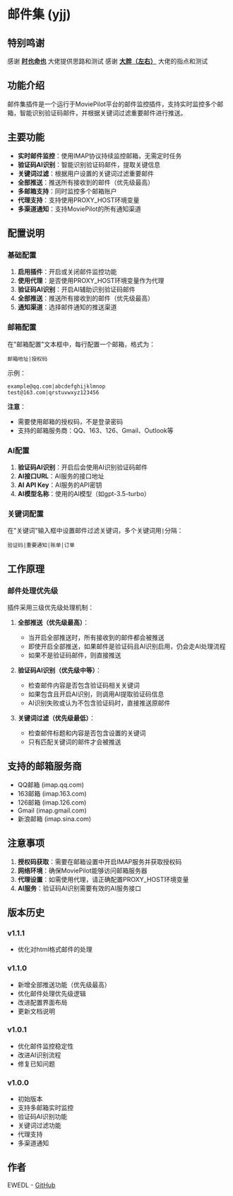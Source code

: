 # 邮件集 (yjj)

## **特别鸣谢**

感谢 [**时也命也**](https://club.fnnas.com/home.php?mod=space&uid=1622) 大佬提供思路和测试
感谢 [**大胖（左右）**](https://club.fnnas.com/home.php?mod=space&uid=4598) 大佬的指点和测试

## 功能介绍

邮件集插件是一个运行于MoviePilot平台的邮件监控插件，支持实时监控多个邮箱，智能识别验证码邮件，并根据关键词过滤重要邮件进行推送。
## 主要功能

- **实时邮件监控**：使用IMAP协议持续监控邮箱，无需定时任务
- **验证码AI识别**：智能识别验证码邮件，提取关键信息
- **关键词过滤**：根据用户设置的关键词过滤重要邮件
- **全部推送**：推送所有接收到的邮件（优先级最高）
- **多邮箱支持**：同时监控多个邮箱账户
- **代理支持**：支持使用PROXY_HOST环境变量
- **多渠道通知**：支持MoviePilot的所有通知渠道

## 配置说明

### 基础配置

1. **启用插件**：开启或关闭邮件监控功能
2. **使用代理**：是否使用PROXY_HOST环境变量作为代理
3. **验证码AI识别**：开启AI辅助识别验证码邮件
4. **全部推送**：推送所有接收到的邮件（优先级最高）
5. **通知渠道**：选择邮件通知的推送渠道

### 邮箱配置

在"邮箱配置"文本框中，每行配置一个邮箱，格式为：
```
邮箱地址|授权码
```

示例：
```
example@qq.com|abcdefghijklmnop
test@163.com|qrstuvwxyz123456
```

**注意**：
- 需要使用邮箱的授权码，不是登录密码
- 支持的邮箱服务商：QQ、163、126、Gmail、Outlook等

### AI配置

1. **验证码AI识别**：开启后会使用AI识别验证码邮件
2. **AI接口URL**：AI服务的接口地址
3. **AI API Key**：AI服务的API密钥
4. **AI模型名称**：使用的AI模型（如gpt-3.5-turbo）

### 关键词配置

在"关键词"输入框中设置邮件过滤关键词，多个关键词用`|`分隔：
```
验证码|重要通知|账单|订单
```

## 工作原理

### 邮件处理优先级

插件采用三级优先级处理机制：

1. **全部推送（优先级最高）**：
   - 当开启全部推送时，所有接收到的邮件都会被推送
   - 即使开启全部推送，如果邮件是验证码且AI识别启用，仍会走AI处理流程
   - 如果不是验证码邮件，则直接推送

2. **验证码AI识别（优先级中等）**：
   - 检查邮件内容是否包含验证码相关关键词
   - 如果包含且开启AI识别，则调用AI提取验证码信息
   - AI识别失败或认为不包含验证码时，直接推送原邮件

3. **关键词过滤（优先级最低）**：
   - 检查邮件标题和内容是否包含设置的关键词
   - 只有匹配关键词的邮件才会被推送

## 支持的邮箱服务商

- QQ邮箱 (imap.qq.com)
- 163邮箱 (imap.163.com)
- 126邮箱 (imap.126.com)
- Gmail (imap.gmail.com)
- 新浪邮箱 (imap.sina.com)

## 注意事项

1. **授权码获取**：需要在邮箱设置中开启IMAP服务并获取授权码
2. **网络环境**：确保MoviePilot能够访问邮箱服务器
3. **代理设置**：如需使用代理，请正确配置PROXY_HOST环境变量
4. **AI服务**：验证码AI识别需要有效的AI服务接口

## 版本历史
### v1.1.1
- 优化对html格式邮件的处理

### v1.1.0
- 新增全部推送功能（优先级最高）
- 优化邮件处理优先级逻辑
- 改进配置界面布局
- 更新文档说明

### v1.0.1
- 优化邮件监控稳定性
- 改进AI识别流程
- 修复已知问题

### v1.0.0
- 初始版本
- 支持多邮箱实时监控
- 验证码AI识别功能
- 关键词过滤功能
- 代理支持
- 多渠道通知

## 作者

EWEDL - [GitHub](https://github.com/EWEDLCM)
